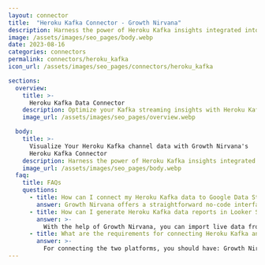 ```yaml
---
layout: connector
title:  "Heroku Kafka Connector - Growth Nirvana"
description: Harness the power of Heroku Kafka insights integrated into Looker Studio for strategic data streaming decisions.
image: /assets/images/seo_pages/body.webp
date: 2023-08-16
categories: connectors
permalink: connectors/heroku_kafka
icon_url: /assets/images/seo_pages/connectors/heroku_kafka

sections:
  overview:
    title: >-
      Heroku Kafka Data Connector
    description: Optimize your Kafka streaming insights with Heroku Kafka integration. Seamlessly merge Kafka streaming data from Heroku Kafka with Looker Studio's analytical capabilities, unlocking insights that drive real-time analytics, data pipelines, and operational excellence.
    image_url: /assets/images/seo_pages/overview.webp

  body:
    title: >-
      Visualize Your Heroku Kafka channel data with Growth Nirvana's
      Heroku Kafka Connector
    description: Harness the power of Heroku Kafka insights integrated into Looker Studio for strategic data streaming decisions.
    image_url: /assets/images/seo_pages/body.webp
  faq:
    title: FAQs
    questions:
      - title: How can I connect my Heroku Kafka data to Google Data Studio/Looker Studio?
        answer: Growth Nirvana offers a straightforward no-code interface to connect to Heroku Kafka data sources.
      - title: How can I generate Heroku Kafka data reports in Looker Studio?
        answer: >-
          With the help of Growth Nirvana, you can import live data from Heroku Kafka into Looker Studio. These data can be viewed in charts, tables, and dashboards to generate branded reports that can be shared instantly.
      - title: What are the requirements for connecting Heroku Kafka and Looker Studio?
        answer: >-
          For connecting the two platforms, you should have: Growth Nirvana Account and Heroku Kafka Ads Account
---
```

